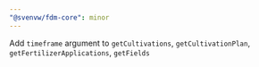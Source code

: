 ```yaml
---
"@svenvw/fdm-core": minor
---
```


Add `timeframe` argument to `getCultivations`, `getCultivationPlan`, `getFertilizerApplications`, `getFields`
